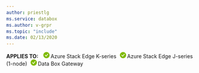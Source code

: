 ```yaml
---
author: priestlg
ms.service: databox
ms.author: v-grpr
ms.topic: "include"
ms.date: 02/13/2020
---
```


**APPLIES TO:** ![yes](media\azure-stack-edge-applies-to-skus\yes.png)Azure Stack Edge K-series![yes](media\azure-stack-edge-applies-to-skus\yes.png)Azure Stack Edge J-series (1-node)![yes](media\azure-stack-edge-applies-to-skus\yes.png)Data Box Gateway&nbsp;&nbsp;&nbsp;&nbsp;&nbsp;&nbsp;&nbsp;&nbsp;&nbsp;&nbsp;&nbsp;&nbsp; &nbsp; &nbsp;  &nbsp;
